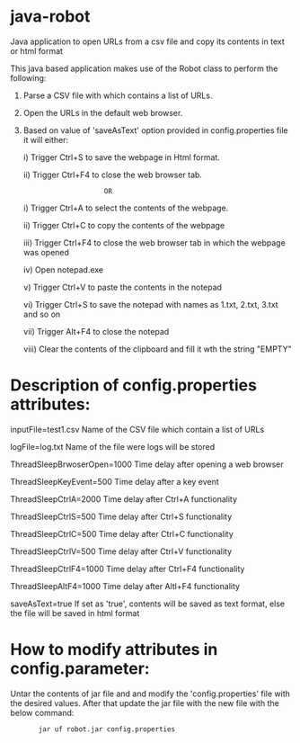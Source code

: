 # java-robot
Java application to open URLs from a csv file and copy its contents in text or html format

This java based application makes use of the Robot class to perform the following:

1. Parse a CSV file with which contains a list of URLs.
2. Open the URLs in the default web browser.
3. Based on value of 'saveAsText' option provided in config.properties file it will either:

      i) Trigger Ctrl+S to save the webpage in Html format.
      
     ii) Trigger Ctrl+F4 to close the web browser tab. 
     
                           OR
                           
      i) Trigger Ctrl+A to select the contents of the webpage.
      
     ii) Trigger Ctrl+C to copy the contents of the webpage
     
    iii) Trigger Ctrl+F4 to close the web browser tab in which the webpage was opened
    
     iv) Open notepad.exe
     
      v) Trigger Ctrl+V to paste the contents in the notepad
      
     vi) Trigger Ctrl+S to save the notepad with names as 1.txt, 2.txt, 3.txt and so on
     
    vii) Trigger Alt+F4 to close the notepad
    
   viii) Clear the contents of the clipboard and fill it wth the string "EMPTY" 

Description of config.properties attributes:
============================================

inputFile=test1.csv               Name of the CSV file which contain a list of URLs

logFile=log.txt                   Name of the file were logs will be stored

ThreadSleepBrwoserOpen=1000       Time delay after opening a web browser

ThreadSleepKeyEvent=500           Time delay after a key event

ThreadSleepCtrlA=2000             Time delay after Ctrl+A functionality

ThreadSleepCtrlS=500              Time delay after Ctrl+S functionality

ThreadSleepCtrlC=500              Time delay after Ctrl+C functionality

ThreadSleepCtrlV=500              Time delay after Ctrl+V functionality

ThreadSleepCtrlF4=1000            Time delay after Ctrl+F4 functionality

ThreadSleepAltF4=1000             Time delay after Altl+F4 functionality

saveAsText=true                   If set as 'true', contents will be saved as text format, else 
                                  the file will be saved in html format
                                  
                                  
How to modify attributes in config.parameter:
=============================================

Untar the contents of jar file and and modify the 'config.properties' file with the desired values.
After that update the jar file with the new file with the below command:

           jar uf robot.jar config.properties
           
           
           





